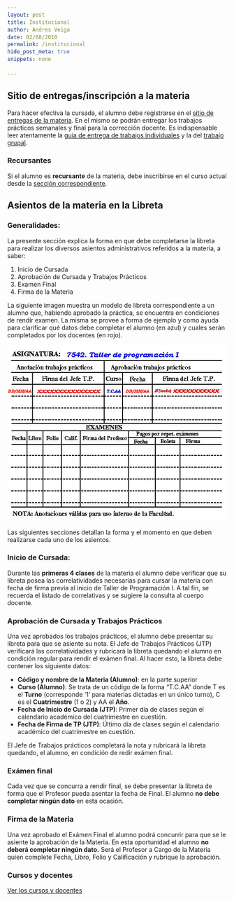 ```yaml
---
layout: post
title: Institucional
author: Andres Veiga
date: 02/08/2010
permalink: /institucional
hide_post_meta: true
snippets: none

---
```


## Sitio de entregas/inscripción a la materia

Para hacer efectiva la cursada, el alumno debe registrarse en el <a href="{{ site.sercom_url }}" target="_blank">sitio de entregas de la materia</a>. En el mismo se podrán entregar los trabajos prácticos semanales y final para la corrección docente. Es indispensable leer atentamente la <a href="/guia-entregas-tp-individual" target="_self">guía de entrega de trabajos individuales</a> y la del <a href="/guia-entregas-tp-final" target="_self">trabajo grupal</a>.


### Recursantes

Si el alumno es **recursante** de la materia, debe inscribirse en el curso actual desde la <a href="{{ site.sercom_url }}/upgrade_registration" target="_blank">sección correspondiente</a>.


## Asientos de la materia en la Libreta

### Generalidades:

La presente sección explica la forma en que debe completarse la  libreta para realizar los diversos asientos administrativos referidos a  la materia,  a saber:

<ol>
<li>Inicio de Cursada</li>
<li>Aprobación de Cursada y Trabajos Prácticos</li>
<li>Examen Final</li>
<li>Firma de la Materia</li>
</ol>

La siguiente imagen muestra un modelo de libreta correspondiente a un  alumno que, habiendo aprobado la práctica, se encuentra en condiciones  de rendir examen. La misma se provee a forma de ejemplo y como ayuda  para clarificar qué datos debe  completar el alumno (en azul) y cuales  serán completados por los docentes  (en rojo).

<a href="/assets/2010/08/libreta.jpg"><img title="Inicialización de libreta" src="/assets/2010/08/libreta.jpg" alt="" width="521" height="402"></a>

Las siguientes secciones detallan la forma y el momento en que deben realizarse  cada uno de los asientos.

### Inicio de Cursada:

Durante las <strong>primeras 4 clases</strong> de la materia el alumno debe verificar que su libreta posea las correlatividades necesarias para cursar la materia con fecha de firma previa al inicio de Taller de Programación I. A tal fin, se recuerda el listado de correlativas y se sugiere la consulta al cuerpo docente.

### Aprobación de Cursada y Trabajos Prácticos

Una vez aprobados los trabajos prácticos, el alumno debe presentar su libreta para que se asiente su nota. El Jefe de Trabajos Prácticos (JTP) verificará las correlatividades y rubricará la libreta quedando el alumno en condición regular para rendir el exámen final. Al hacer esto, la libreta debe contener los siguiente datos:

<ul>
<li><strong>Código y nombre de la Materia (Alumno)</strong>: en la parte superior</li>
<li><strong>Curso (Alumno)</strong>: Se trata de un código de la forma “T.C.AA” donde T es el <strong>Turno</strong> (corresponde ‘1’ para materias dictadas en un único turno), C es el <strong>Cuatrimestre</strong> (1 o 2) y AA el <strong>Año</strong>.</li>
<li><strong>Fecha de Inicio de Cursada (JTP)</strong>: Primer día de clases según el calendario académico del cuatrimestre en cuestión.</li>
<li><strong>Fecha de Firma de TP (JTP)</strong>: Último día de clases según el calendario académico del cuatrimestre en cuestión.</li>
</ul>

El Jefe de Trabajos prácticos completará la nota y rubricará la  libreta quedando, el alumno,  en condición de redir exámen final.

### Exámen final

Cada vez que se concurra a rendir final, se debe presentar la libreta  de forma que el Profesor  pueda asentar la fecha de Final. El alumno <strong>no debe completar ningún dato</strong> en esta ocasión.

### Firma de la Materia

Una vez aprobado el Exámen Final el alumno podrá concurrir para que se le asiente la aprobación de la Materia. En esta oportunidad el alumno <strong>no deberá completar ningún dato.</strong> Será el Profesor a Cargo de la Materia quien complete Fecha, Libro, Folio y Calificación y rubrique la aprobación.

### Cursos y docentes

<a href="/cursos-docentes" target="_self">Ver los cursos y docentes</a>

